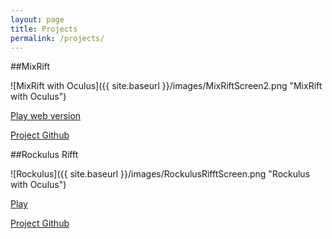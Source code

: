 ```yaml
---
layout: page
title: Projects
permalink: /projects/
---
```


##MixRift

![MixRift with Oculus]({{ site.baseurl }}/images/MixRiftScreen2.png "MixRift with Oculus")

[Play web version](http://almerc.github.io/MixRift/)

[Project Github](http://github.com/Almerc/MixRift/)

##Rockulus Rifft

![Rockulus]({{ site.baseurl }}/images/RockulusRifftScreen.png "Rockulus with Oculus")

[Play](http://almerc.github.io/RockulusRifft/)

[Project Github](http://github.com/Almerc/RockulusRifft/)

